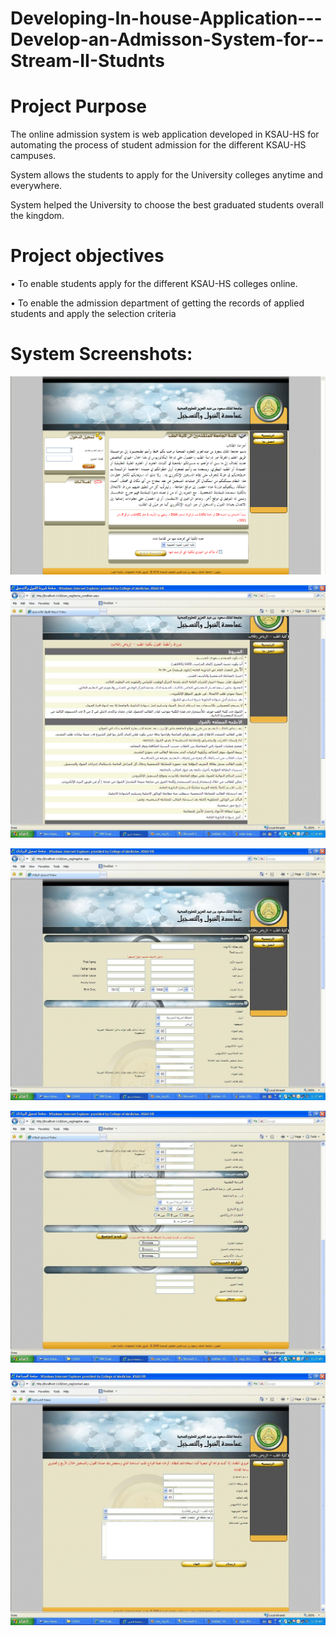 # Developing-In-house-Application---Develop-an-Admisson-System-for--Stream-II-Studnts

# Project Purpose
The online admission system is web application developed in KSAU-HS for automating the process of student admission for the different KSAU-HS campuses.

System allows the students to apply for the University colleges anytime and everywhere.

System helped the University to choose the best graduated students overall the kingdom.



# Project objectives
•	To enable students apply for the different KSAU-HS colleges online.

•	To enable the admission department of getting the records of applied students and apply the selection criteria

# System Screenshots:

![Sample Graph](https://github.com/mutawakel-oss/Developing-In-house-Application---Develop-an-Admisson-System-for--Stream-II-Studnts/blob/main/Screenshots/1.png)

![Sample Graph](https://github.com/mutawakel-oss/Developing-In-house-Application---Develop-an-Admisson-System-for--Stream-II-Studnts/blob/main/Screenshots/2.jpg)

![Sample Graph](https://github.com/mutawakel-oss/Developing-In-house-Application---Develop-an-Admisson-System-for--Stream-II-Studnts/blob/main/Screenshots/3.jpg)

![Sample Graph](https://github.com/mutawakel-oss/Developing-In-house-Application---Develop-an-Admisson-System-for--Stream-II-Studnts/blob/main/Screenshots/4.jpg)

![Sample Graph](https://github.com/mutawakel-oss/Developing-In-house-Application---Develop-an-Admisson-System-for--Stream-II-Studnts/blob/main/Screenshots/5.jpg)
